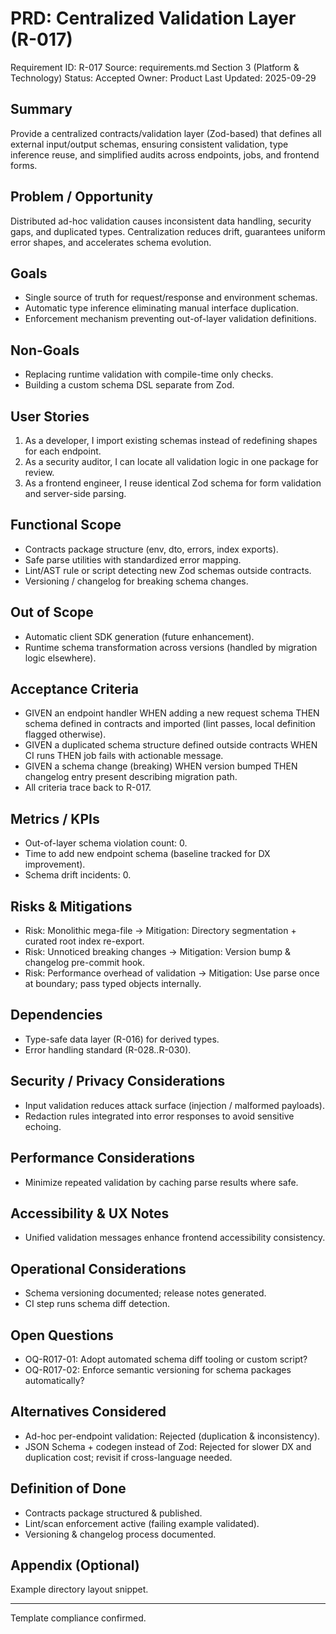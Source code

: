 # PRD: Centralized Validation Layer (R-017)

Requirement ID: R-017
Source: requirements.md Section 3 (Platform & Technology)
Status: Accepted
Owner: Product
Last Updated: 2025-09-29

## Summary

Provide a centralized contracts/validation layer (Zod-based) that defines all external input/output schemas, ensuring consistent validation, type inference reuse, and simplified audits across endpoints, jobs, and frontend forms.

## Problem / Opportunity

Distributed ad-hoc validation causes inconsistent data handling, security gaps, and duplicated types. Centralization reduces drift, guarantees uniform error shapes, and accelerates schema evolution.

## Goals

- Single source of truth for request/response and environment schemas.
- Automatic type inference eliminating manual interface duplication.
- Enforcement mechanism preventing out-of-layer validation definitions.

## Non-Goals

- Replacing runtime validation with compile-time only checks.
- Building a custom schema DSL separate from Zod.

## User Stories

1. As a developer, I import existing schemas instead of redefining shapes for each endpoint.
2. As a security auditor, I can locate all validation logic in one package for review.
3. As a frontend engineer, I reuse identical Zod schema for form validation and server-side parsing.

## Functional Scope

- Contracts package structure (env, dto, errors, index exports).
- Safe parse utilities with standardized error mapping.
- Lint/AST rule or script detecting new Zod schemas outside contracts.
- Versioning / changelog for breaking schema changes.

## Out of Scope

- Automatic client SDK generation (future enhancement).
- Runtime schema transformation across versions (handled by migration logic elsewhere).

## Acceptance Criteria

- GIVEN an endpoint handler WHEN adding a new request schema THEN schema defined in contracts and imported (lint passes, local definition flagged otherwise).
- GIVEN a duplicated schema structure defined outside contracts WHEN CI runs THEN job fails with actionable message.
- GIVEN a schema change (breaking) WHEN version bumped THEN changelog entry present describing migration path.
- All criteria trace back to R-017.

## Metrics / KPIs

- Out-of-layer schema violation count: 0.
- Time to add new endpoint schema (baseline tracked for DX improvement).
- Schema drift incidents: 0.

## Risks & Mitigations

- Risk: Monolithic mega-file → Mitigation: Directory segmentation + curated root index re-export.
- Risk: Unnoticed breaking changes → Mitigation: Version bump & changelog pre-commit hook.
- Risk: Performance overhead of validation → Mitigation: Use parse once at boundary; pass typed objects internally.

## Dependencies

- Type-safe data layer (R-016) for derived types.
- Error handling standard (R-028..R-030).

## Security / Privacy Considerations

- Input validation reduces attack surface (injection / malformed payloads).
- Redaction rules integrated into error responses to avoid sensitive echoing.

## Performance Considerations

- Minimize repeated validation by caching parse results where safe.

## Accessibility & UX Notes

- Unified validation messages enhance frontend accessibility consistency.

## Operational Considerations

- Schema versioning documented; release notes generated.
- CI step runs schema diff detection.

## Open Questions

- OQ-R017-01: Adopt automated schema diff tooling or custom script?
- OQ-R017-02: Enforce semantic versioning for schema packages automatically?

## Alternatives Considered

- Ad-hoc per-endpoint validation: Rejected (duplication & inconsistency).
- JSON Schema + codegen instead of Zod: Rejected for slower DX and duplication cost; revisit if cross-language needed.

## Definition of Done

- Contracts package structured & published.
- Lint/scan enforcement active (failing example validated).
- Versioning & changelog process documented.

## Appendix (Optional)

Example directory layout snippet.

---
Template compliance confirmed.
